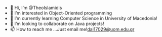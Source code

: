 - 👋 Hi, I’m @TheoIslamidis
- 👀 I’m interested in Object-Oriented programming
- 🌱 I’m currently learning Computer Science in University of Macedonia!
- 💞️ I’m looking to collaborate on Java projects!
- 📫 How to reach me ...Just email me!dai17029@uom.edu.gr

<!---
TheoIslamidis/TheoIslamidis is a ✨ special ✨ repository because its `README.md` (this file) appears on your GitHub profile.
You can click the Preview link to take a look at your changes.
--->
